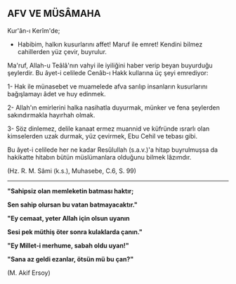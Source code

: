 ## AFV VE MÜSÂMAHA

Kur'ân-ı Kerîm'de;

- Habibim, halkın kusurlarını affet! Maruf ile emret! Kendini bilmez cahillerden yüz çevir, buyrulur.

Ma'ruf, Allah-u Teâlâ'nın vahyi ile iyiliğini ha­ber verip beyan buyurduğu şeylerdir. Bu âyet-i celilede Cenâb-ı Hakk kullarına üç şeyi emrediyor:

1- Hak ile münasebet ve muamelede afva sarılıp insanların kusurlarını bağışlamayı âdet ve huy edinmek.

2- Allah'ın emirlerini halka nasihatla duyurmak, münker ve fena şeylerden sakındırmakla hayırhah olmak.

3- Söz dinlemez, delile kanaat ermez muannid ve küfründe ısrarlı olan kimselerden uzak dur­mak, yüz çevirmek, Ebu Cehil ve tebası gibi.

Bu âyet-i celilede her ne kadar Resûlullah (s.a.v.)'a hitap buyrulmuşsa da hakikatte hitabın bütün müslümanlara olduğunu bilmek lâzımdır.

(Hz. R. M. Sâmi (k.s.), Muhasebe, C.6, S. 99)

<hr>

**"Sahipsiz olan memleketin batması haktır;**

**Sen sahip olursan bu vatan batmayacaktır."**

**"Ey cemaat, yeter Allah için olsun uyanın**

**Sesi pek müthiş öter sonra kulaklarda çanın."**

**"Ey Millet-i merhume, sabah oldu uyan!"**

**"Sana az geldi ezanlar, ötsün mü bu çan?"**

(M. Akif Ersoy)
